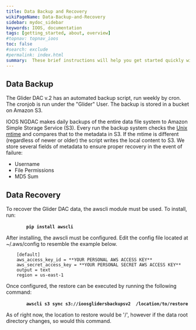 ```yaml
---
title: Data Backup and Recovery
wikiPageName: Data-Backup-and-Recovery
sidebar: mydoc_sidebar
keywords: IOOS, documentation
tags: [getting_started, about, overview]
#topnav: topnav_ioos
toc: false
#search: exclude
#permalink: index.html
summary:  These brief instructions will help you get started quickly with the data backup and recovery processes.
---
```


## Data Backup

The Glider DAC v.2 has an automated backup script, run weekly by cron.  The cronjob is run under the "Glider" User.  The backup is stored in a bucket on Amazon S3.

IOOS NGDAC makes daily backups of the entire data file system to Amazon Simple Storage Service (S3). Every run the backup system checks the [Unix mtime](http://linux.die.net/man/2/stat) and compares that to the metadata in S3. If the mtime is different (regardless of newer or older) the script writes the local content to S3. We store several fields of metadata to ensure proper recovery in the event of failure:

 - Username
 - File Permissions
 - MD5 Sum


## Data Recovery

To recover the Glider DAC data, the awscli module must be used.  To install, run:

**&nbsp;&nbsp;&nbsp;&nbsp;&nbsp;&nbsp;&nbsp;&nbsp;`    pip install awscli`**

After installing, the awscli must be configured.  Edit the config file located at ~/.aws/config to resemble the example below.

```
    [default]
    aws_access_key_id = **YOUR PERSONAL AWS ACCESS KEY**
    aws_secret_access_key = **YOUR PERSONAL SECRET AWS ACCESS KEY**
    output = text
    region = us-east-1
```

Once configured, the restore can be executed by running the following command:

**&nbsp;&nbsp;&nbsp;&nbsp;&nbsp;&nbsp;&nbsp;&nbsp;`    awscli s3 sync s3://ioosglidersbackupsv2  /location/to/restore`**

As of right now, the location to restore would be '/', however if the data root directory changes, so would this command.

